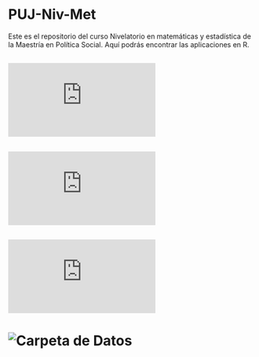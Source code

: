 # PUJ-Niv-Met


Este es el repositorio del curso Nivelatorio en matemáticas y estadística de la Maestría en Política Social. Aquí podrás encontrar las aplicaciones en R.


## ![Clase Introductoria](https://juniorjb5.github.io/PUJ-Niv-Met/Class_1/Class_1.html#1)

## ![Clase Introductoria a R](https://juniorjb5.github.io/PUJ-Niv-Met/Class_2/IntroR.pdf)

## ![Clase Manipulación de datos en R](https://juniorjb5.github.io/PUJ-Niv-Met/Class_2/Class_2.html#1)


# ![Carpeta de Datos](https://github.com/juniorjb5/PUJ-Niv-Met/tree/gh-pages/Datos)


